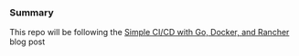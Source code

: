 ### Summary

This repo will be following the [Simple CI/CD with Go, Docker, and Rancher](https://b3ntly.github.io/blog/simple-ci/cd-with-go-docker-and-rancher/) blog post
